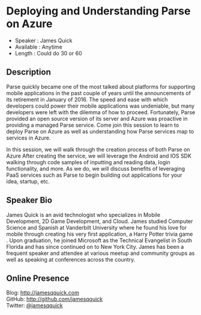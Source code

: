 Deploying and Understanding Parse on Azure
===================

* Speaker   : James Quick
* Available : Anytime
* Length    : Could do 30 or 60

Description
-----------

Parse quickly became one of the most talked about platforms for supporting mobile applications in the past couple of years until the announcements of its retirement in January of 2016.  The speed and ease with which developers could power their mobile applications was undeniable, but many developers were left with the dilemma of how to proceed.  Fortunately, Parse provided an open source version of its server and Azure was proactive in providing a managed Parse service.   Come join this session to learn to deploy Parse on Azure as well as understanding how Parse services map to services in Azure.


In this session, we will walk through the creation process of both Parse on Azure  After creating the service, we will leverage the Android and IOS SDK walking through code samples of inputting and reading data, login functionality, and more.  As we do, we will discuss benefits of leveraging PaaS services such as Parse to begin building out applications for your idea, startup, etc.

Speaker Bio
-----------
James Quick is an avid technologist who specializes in Mobile Development, 2D Game Development, and Cloud.  James studied Computer Science and Spanish at Vanderbilt University where he found his love for mobile through creating his very first application, a Harry Potter trivia game .  Upon graduation, he joined Microsoft as the Technical Evangelist in South Florida and has since continued on to New York City.   James has been a frequent speaker and attendee at various meetup and community groups as well as speaking at conferences across the country.

Online Presence
-------------

Blog: http://jamesqquick.com  
GitHub: http://github.com/jamesqquick  
Twitter: [@jamesqquick](http://www.twitter.com/jamesqquick)


